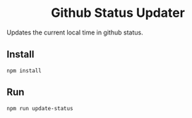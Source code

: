 <div align="center">
  <h1>Github Status Updater</h1>
</div>

Updates the current local time in github status.

## Install

```
npm install
```

## Run

```
npm run update-status
```
